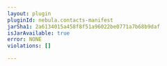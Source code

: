 ```yaml
---
layout: plugin
pluginId: nebula.contacts-manifest
jarSha1: 2a6134015a458f8f51a96022be0771a7b68b9daf
isJarAvailable: true
error: NONE
violations: []

---
```

